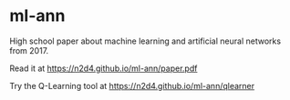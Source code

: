 # ml-ann
High school paper about machine learning and artificial neural networks from 2017.

Read it at https://n2d4.github.io/ml-ann/paper.pdf

Try the Q-Learning tool at https://n2d4.github.io/ml-ann/qlearner
